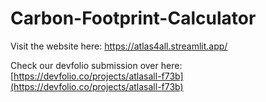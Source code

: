 # Carbon-Footprint-Calculator

Visit the website here: https://atlas4all.streamlit.app/

Check our devfolio submission over here: [https://devfolio.co/projects/atlasall-f73b](https://devfolio.co/projects/atlasall-f73b)
